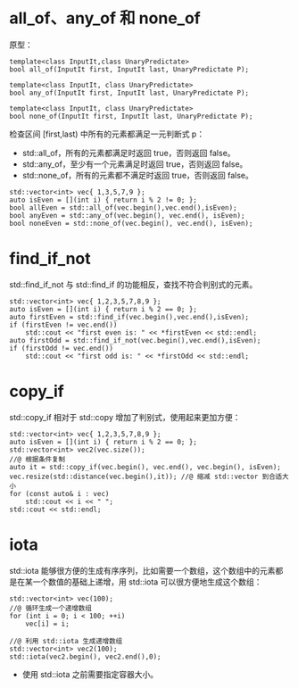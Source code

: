 # all_of、any_of 和 none_of

原型：

```
template<class InputIt,class UnaryPredictate>
bool all_of(InputIt first, InputIt last, UnaryPredictate P);

template<class InputIt, class UnaryPredictate>
bool any_of(InputIt first, InputIt last, UnaryPredictate P);

template<class InputIt, class UnaryPredictate>
bool none_of(InputIt first, InputIt last, UnaryPredictate P);
```

检查区间 [first,last) 中所有的元素都满足一元判断式 p：

- std::all_of，所有的元素都满足时返回 true，否则返回 false。
- std::any_of，至少有一个元素满足时返回 true，否则返回 false。
- std::none_of，所有的元素都不满足时返回 true，否则返回 false。

```
std::vector<int> vec{ 1,3,5,7,9 };
auto isEven = [](int i) { return i % 2 != 0; };
bool allEven = std::all_of(vec.begin(),vec.end(),isEven);
bool anyEven = std::any_of(vec.begin(), vec.end(), isEven);
bool noneEven = std::none_of(vec.begin(), vec.end(), isEven);
```

# find_if_not 

std::find_if_not 与 std::find_if 的功能相反，查找不符合判别式的元素。

```
std::vector<int> vec{ 1,2,3,5,7,8,9 };
auto isEven = [](int i) { return i % 2 == 0; };
auto firstEven = std::find_if(vec.begin(),vec.end(),isEven);
if (firstEven != vec.end())
	std::cout << "first even is: " << *firstEven << std::endl;
auto firstOdd = std::find_if_not(vec.begin(),vec.end(),isEven);
if (firstOdd != vec.end())
	std::cout << "first odd is: " << *firstOdd << std::endl;
```

# copy_if

std::copy_if 相对于  std::copy 增加了判别式，使用起来更加方便：

```
std::vector<int> vec{ 1,2,3,5,7,8,9 };
auto isEven = [](int i) { return i % 2 == 0; };
std::vector<int> vec2(vec.size());
//@ 根据条件复制
auto it = std::copy_if(vec.begin(), vec.end(), vec.begin(), isEven);
vec.resize(std::distance(vec.begin(),it)); //@ 缩减 std::vector 到合适大小
for (const auto& i : vec)
	std::cout << i << " ";
std::cout << std::endl;
```

# iota

std::iota 能够很方便的生成有序序列，比如需要一个数组，这个数组中的元素都是在某一个数值的基础上递增，用 std::iota 可以很方便地生成这个数组：

```
std::vector<int> vec(100);
//@ 循环生成一个递增数组
for (int i = 0; i < 100; ++i)
	vec[i] = i;

//@ 利用 std::iota 生成递增数组
std::vector<int> vec2(100);
std::iota(vec2.begin(), vec2.end(),0);
```

- 使用 std::iota 之前需要指定容器大小。





















